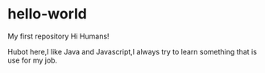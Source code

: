 # hello-world
My first repository
Hi Humans!

Hubot here,I like Java and Javascript,I always try to learn something that is use for my job.
